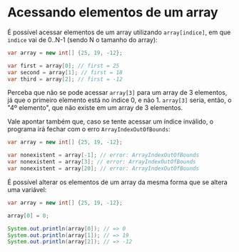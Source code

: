 Acessando elementos de um array
===============================

É possível acessar elementos de um array utilizando `array[indice]`, em que
`indice` vai de 0..N-1 (sendo N o tamanho do array):

```java
var array = new int[] {25, 19, -12};

var first = array[0]; // first = 25
var second = array[1]; // first = 18
var third = array[2]; // first = -12
```

Perceba que não se pode acessar `array[3]` para um array de 3 elementos, já que
o primeiro elemento está no índice 0, e não 1. `array[3]` seria, então, o "4º
elemento", que não existe em um array de 3 elementos.

Vale apontar também que, caso se tente acessar um índice inválido, o programa
irá fechar com o erro `ArrayIndexOutOfBounds`:

```java
var array = new int[] {25, 19, -12};

var nonexistent = array[-1]; // error: ArrayIndexOutOfBounds
var nonexistent = array[3]; // error: ArrayIndexOutOfBounds
var nonexistent = array[20]; // error: ArrayIndexOutOfBounds
```

É possível alterar os elementos de um array da mesma forma que se altera uma
variável:

```java
var array = new int[] {25, 19, -12};

array[0] = 0;

System.out.println(array[0]); // => 0
System.out.println(array[1]); // => 19
System.out.println(array[2]); // => -12
```

